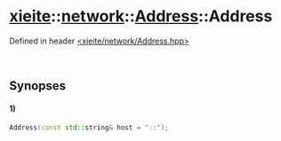 # [xieite](../../../../../../xieite.md)\:\:[network](../../../../../../network.md)\:\:[Address](../../../../Address.md)\:\:Address
Defined in header [<xieite/network/Address.hpp>](../../../../../../../include/xieite/network/Address.hpp)

&nbsp;

## Synopses
#### 1)
```cpp
Address(const std::string& host = "::");
```
